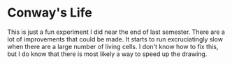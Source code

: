 # Conway's Life #

This is just a fun experiment I did near the end of last semester. There are a
lot of improvements that could be made. It starts to run excruciatingly slow
when there are a large number of living cells. I don't know how to fix this,
but I do know that there is most likely a way to speed up the drawing.

